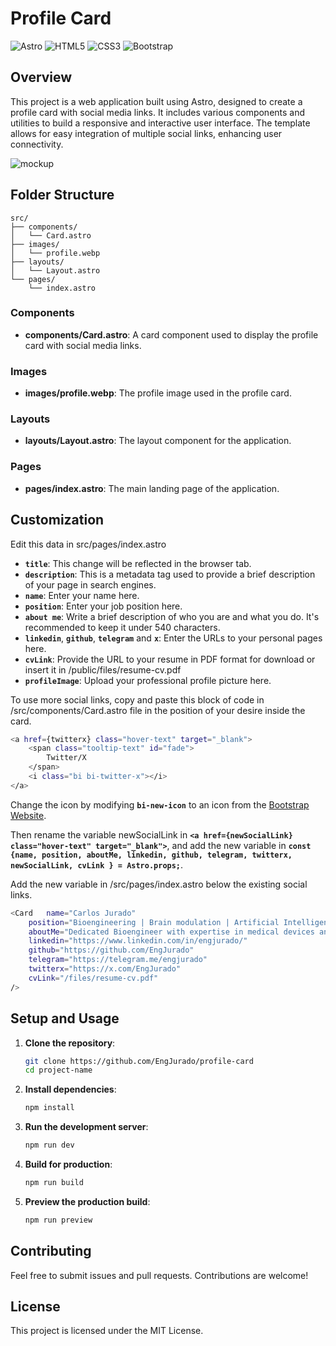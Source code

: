# Profile Card

![Astro](https://img.shields.io/badge/astro-%232C2052.svg?style=for-the-badge&logo=astro&logoColor=white)
![HTML5](https://img.shields.io/badge/html5-%23E34F26.svg?style=for-the-badge&logo=html5&logoColor=white)
![CSS3](https://img.shields.io/badge/css3-%231572B6.svg?style=for-the-badge&logo=css3&logoColor=white)
![Bootstrap](https://img.shields.io/badge/bootstrap-%238511FA.svg?style=for-the-badge&logo=bootstrap&logoColor=white)

## Overview

This project is a web application built using Astro, designed to create a profile card with social media links. It includes various components and utilities to build a responsive and interactive user interface. The template allows for easy integration of multiple social links, enhancing user connectivity.

![mockup](https://github.com/EngJurado/profile-card/blob/main/mockup.jpg)

## Folder Structure

```
src/
├── components/
│   └── Card.astro
├── images/
│   └── profile.webp
├── layouts/
│   └── Layout.astro
└── pages/
    └── index.astro
```

### Components
- **components/Card.astro**: A card component used to display the profile card with social media links.

### Images
- **images/profile.webp**: The profile image used in the profile card.

### Layouts
- **layouts/Layout.astro**: The layout component for the application.

### Pages
- **pages/index.astro**: The main landing page of the application.

## Customization

Edit this data in src/pages/index.astro

- **`title`**: This change will be reflected in the browser tab.
- **`description`**: This is a metadata tag used to provide a brief description of your page in search engines.
- **`name`**: Enter your name here.
- **`position`**: Enter your job position here.
- **`about me`**: Write a brief description of who you are and what you do. It's recommended to keep it under 540 characters.
- **`linkedin`**, **`github`**, **`telegram`** and **`x`**: Enter the URLs to your personal pages here.
- **`cvLink`**: Provide the URL to your resume in PDF format for download or insert it in /public/files/resume-cv.pdf
- **`profileImage`**: Upload your professional profile picture here.

To use more social links, copy and paste this block of code in /src/components/Card.astro file in the position of your desire inside the card.

```sh
<a href={twitterx} class="hover-text" target="_blank">
    <span class="tooltip-text" id="fade">
        Twitter/X
    </span>
    <i class="bi bi-twitter-x"></i>
</a>
````
Change the icon by modifying **`bi-new-icon`** to an icon from the [Bootstrap Website](https://icons.getbootstrap.com).

Then rename the variable newSocialLink in **`<a href={newSocialLink} class="hover-text" target="_blank">`**, and add the new variable in **`const {name, position, aboutMe, linkedin, github, telegram, twitterx, newSocialLink, cvLink } = Astro.props;`**.

Add the new variable in /src/pages/index.astro below the existing social links.

```sh
<Card	name="Carlos Jurado"
    position="Bioengineering | Brain modulation | Artificial Intelligence"
    aboutMe="Dedicated Bioengineer with expertise in medical devices and neuromodulation, pursuing a Master’s in AI. Experienced at Medtronic in surgical support, neurostimulator programming, and patient safety. Strong analytical skills and problem-solving abilities drive my commitment to innovation and continuous improvement in healthcare."
    linkedin="https://www.linkedin.com/in/engjurado/"
    github="https://github.com/EngJurado"
    telegram="https://telegram.me/engjurado"
    twitterx="https://x.com/EngJurado"
    cvLink="/files/resume-cv.pdf"
/>
```

## Setup and Usage

1. **Clone the repository**:
   ```sh
   git clone https://github.com/EngJurado/profile-card
   cd project-name
   ```

2. **Install dependencies**:
   ```sh
   npm install
   ```

3. **Run the development server**:
   ```sh
   npm run dev
   ```

4. **Build for production**:
   ```sh
   npm run build
   ```

5. **Preview the production build**:
   ```sh
   npm run preview
   ```

## Contributing
Feel free to submit issues and pull requests. Contributions are welcome!

## License
This project is licensed under the MIT License.
